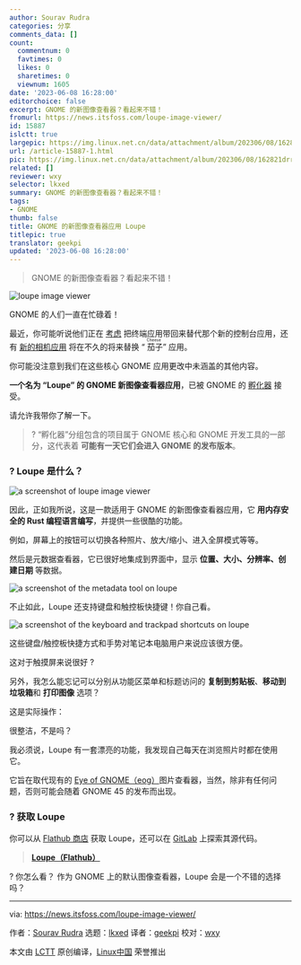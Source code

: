```yaml
---
author: Sourav Rudra
categories: 分享
comments_data: []
count:
  commentnum: 0
  favtimes: 0
  likes: 0
  sharetimes: 0
  viewnum: 1605
date: '2023-06-08 16:28:00'
editorchoice: false
excerpt: GNOME 的新图像查看器？看起来不错！
fromurl: https://news.itsfoss.com/loupe-image-viewer/
id: 15887
islctt: true
largepic: https://img.linux.net.cn/data/attachment/album/202306/08/162821drrkzdzrd92zukq6.jpg
url: /article-15887-1.html
pic: https://img.linux.net.cn/data/attachment/album/202306/08/162821drrkzdzrd92zukq6.jpg.thumb.jpg
related: []
reviewer: wxy
selector: lkxed
summary: GNOME 的新图像查看器？看起来不错！
tags:
- GNOME
thumb: false
title: GNOME 的新图像查看器应用 Loupe
titlepic: true
translator: geekpi
updated: '2023-06-08 16:28:00'
---
```



> 
> GNOME 的新图像查看器？看起来不错！
> 
> 
> 


![loupe image viewer](https://img.linux.net.cn/data/attachment/album/202306/08/162821drrkzdzrd92zukq6.jpg)


GNOME 的人们一直在忙碌着！


最近，你可能听说他们正在 [考虑](https://news.itsfoss.com/gnome-terminal-console/) 把终端应用带回来替代那个新的控制台应用，还有 [新的相机应用](https://news.itsfoss.com/gnome-snapshot/) 将在不久的将来替换 “<ruby> 茄子 <rt>  Cheese </rt></ruby>” 应用。


你可能没注意到我们在这些核心 GNOME 应用更改中未涵盖的其他内容。


**一个名为 “Loupe” 的 GNOME 新图像查看器应用**，已被 GNOME 的 [孵化器](https://gitlab.gnome.org/GNOME/Incubator?ref=news.itsfoss.com) 接受。


请允许我带你了解一下。



> 
> ? “孵化器”分组包含的项目属于 GNOME 核心和 GNOME 开发工具的一部分，这代表着 **可能有一天它们会进入 GNOME 的发布版本**。
> 
> 
> 


### ? Loupe 是什么？


![a screenshot of loupe image viewer](https://img.linux.net.cn/data/attachment/album/202306/08/162822sdxhppeuoaeuesrd.jpg)


因此，正如我所说，这是一款适用于 GNOME 的新图像查看器应用，它 **用内存安全的 Rust 编程语言编写**，并提供一些很酷的功能。


例如，屏幕上的按钮可以切换各种照片、放大/缩小、进入全屏模式等等。


然后是元数据查看器，它已很好地集成到界面中，显示 **位置、大小、分辨率、创建日期** 等数据。


![a screenshot of the metadata tool on loupe](https://img.linux.net.cn/data/attachment/album/202306/08/162822jzx23sott3tsbszt.jpg)


不止如此，Loupe 还支持键盘和触控板快捷键！你自己看。


![a screenshot of the keyboard and trackpad shortcuts on loupe](https://img.linux.net.cn/data/attachment/album/202306/08/162822fjkzaoaktaf4zgoa.jpg)


这些键盘/触控板快捷方式和手势对笔记本电脑用户来说应该很方便。


这对于触摸屏来说很好 ?


另外，我怎么能忘记可以分别从功能区菜单和标题访问的 **复制到剪贴板**、**移动到垃圾箱**和 **打印图像** 选项？


这是实际操作：






很整洁，不是吗？


我必须说，Loupe 有一套漂亮的功能，我发现自己每天在浏览照片时都在使用它。


它旨在取代现有的 [Eye of GNOME（eog）](https://help.gnome.org/users/eog/stable/?ref=news.itsfoss.com)图片查看器，当然，除非有任何问题，否则可能会随着 GNOME 45 的发布而出现。


### ? 获取 Loupe


你可以从 [Flathub 商店](https://flathub.org/apps/org.gnome.Loupe?ref=news.itsfoss.com) 获取 Loupe，还可以在 [GitLab](https://gitlab.gnome.org/GNOME/Incubator/loupe?ref=news.itsfoss.com) 上探索其源代码。



> 
> **[Loupe（Flathub）](https://flathub.org/apps/org.gnome.Loupe?ref=news.itsfoss.com)**
> 
> 
> 


? 你怎么看？ 作为 GNOME 上的默认图像查看器，Loupe 会是一个不错的选择吗？




---


via: <https://news.itsfoss.com/loupe-image-viewer/>


作者：[Sourav Rudra](https://news.itsfoss.com/author/sourav/) 选题：[lkxed](https://github.com/lkxed/) 译者：[geekpi](https://github.com/geekpi) 校对：[wxy](https://github.com/wxy)


本文由 [LCTT](https://github.com/LCTT/TranslateProject) 原创编译，[Linux中国](https://linux.cn/) 荣誉推出